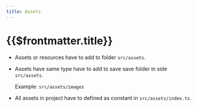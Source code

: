 ```yaml
---
title: Assets
---
```


# {{$frontmatter.title}}

- Assets or resources have to add to folder `src/assets`.
- Assets have same type have to add to save save folder in side `src/assets`.

  Example: `src/assets/images`

- All assets in project have to defined as constant in `src/assets/index.ts`.
